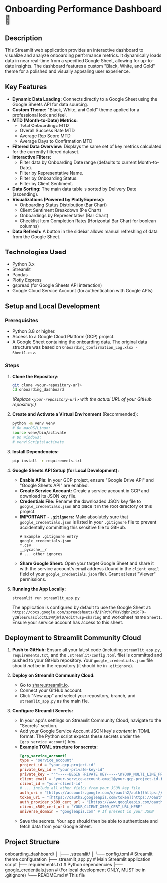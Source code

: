 # Onboarding Performance Dashboard 🌟

## Description

This Streamlit web application provides an interactive dashboard to visualize and analyze onboarding performance metrics. It dynamically loads data in near real-time from a specified Google Sheet, allowing for up-to-date insights. The dashboard features a custom "Black, White, and Gold" theme for a polished and visually appealing user experience.

## Key Features

* **Dynamic Data Loading:** Connects directly to a Google Sheet using the Google Sheets API for data sourcing.
* **Custom Theme:** "Black, White, and Gold" theme applied for a professional look and feel.
* **MTD (Month-to-Date) Metrics:**
    * Total Onboardings MTD
    * Overall Success Rate MTD
    * Average Rep Score MTD
    * Average Days to Confirmation MTD
* **Filtered Data Overview:** Displays the same set of key metrics calculated for the currently filtered dataset.
* **Interactive Filters:**
    * Filter data by Onboarding Date range (defaults to current Month-to-Date).
    * Filter by Representative Name.
    * Filter by Onboarding Status.
    * Filter by Client Sentiment.
* **Data Sorting:** The main data table is sorted by Delivery Date (ascending).
* **Visualizations (Powered by Plotly Express):**
    * Onboarding Status Distribution (Bar Chart)
    * Client Sentiment Breakdown (Pie Chart)
    * Onboardings by Representative (Bar Chart)
    * Checklist Item Completion Rates (Horizontal Bar Chart for boolean columns)
* **Data Refresh:** A button in the sidebar allows manual refreshing of data from the Google Sheet.

## Technologies Used

* Python 3.x
* Streamlit
* Pandas
* Plotly Express
* gspread (for Google Sheets API interaction)
* Google Cloud Service Account (for authentication with Google APIs)

## Setup and Local Development

### Prerequisites

* Python 3.8 or higher.
* Access to a Google Cloud Platform (GCP) project.
* A Google Sheet containing the onboarding data. The original data structure was based on `Onboarding_Confirmation_Log.xlsx - Sheet1.csv`.

### Steps

1.  **Clone the Repository:**
    ```bash
    git clone <your-repository-url>
    cd onboarding_dashboard 
    ```
    *(Replace `<your-repository-url>` with the actual URL of your GitHub repository.)*

2.  **Create and Activate a Virtual Environment** (Recommended):
    ```bash
    python -m venv venv
    # On macOS/Linux:
    source venv/bin/activate
    # On Windows:
    # venv\Scripts\activate
    ```

3.  **Install Dependencies:**
    ```bash
    pip install -r requirements.txt
    ```

4.  **Google Sheets API Setup (for Local Development):**
    * **Enable APIs:** In your GCP project, ensure "Google Drive API" and "Google Sheets API" are enabled.
    * **Create Service Account:** Create a service account in GCP and download its JSON key file.
    * **Credentials File:** Rename the downloaded JSON key file to `google_credentials.json` and place it in the root directory of this project.
    * **IMPORTANT - `.gitignore`:** Make absolutely sure that `google_credentials.json` is listed in your `.gitignore` file to prevent accidentally committing this sensitive file to GitHub.
        ```gitignore
        # Example .gitignore entry
        google_credentials.json
        *.csv
        __pycache__/
        # ... other ignores
        ```
    * **Share Google Sheet:** Open your target Google Sheet and share it with the service account's email address (found in the `client_email` field of your `google_credentials.json` file). Grant at least "Viewer" permissions.

5.  **Running the App Locally:**
    ```bash
    streamlit run streamlit_app.py
    ```
    The application is configured by default to use the Google Sheet at:
    `https://docs.google.com/spreadsheets/d/1hRtY8fXsVdgbn2midF0-y2HleEruasxldCtL3WVjWl0/edit?usp=sharing`
    and worksheet name `Sheet1`. Ensure your service account has access to this sheet.

## Deployment to Streamlit Community Cloud

1.  **Push to GitHub:** Ensure all your latest code (including `streamlit_app.py`, `requirements.txt`, and the `.streamlit/config.toml` file) is committed and pushed to your GitHub repository. Your `google_credentials.json` file should *not* be in the repository (it should be in `.gitignore`).

2.  **Deploy on Streamlit Community Cloud:**
    * Go to [share.streamlit.io](https://share.streamlit.io/).
    * Connect your GitHub account.
    * Click "New app" and select your repository, branch, and `streamlit_app.py` as the main file.

3.  **Configure Streamlit Secrets:**
    * In your app's settings on Streamlit Community Cloud, navigate to the "Secrets" section.
    * Add your Google Service Account JSON key's *content* in TOML format. The Python script expects these secrets under the `[gcp_service_account]` key.
    * **Example TOML structure for secrets:**
        ```toml
        [gcp_service_account]
        type = "service_account"
        project_id = "your-gcp-project-id"
        private_key_id = "your-private-key-id"
        private_key = """-----BEGIN PRIVATE KEY-----\nYOUR_MULTI_LINE_PRIVATE_KEY_HERE\n-----END PRIVATE KEY-----\n"""
        client_email = "your-service-account-email@your-gcp-project-id.iam.gserviceaccount.com"
        client_id = "your-client-id"
        # ... include all other fields from your JSON key file
        auth_uri = "[https://accounts.google.com/o/oauth2/auth](https://accounts.google.com/o/oauth2/auth)"
        token_uri = "[https://oauth2.googleapis.com/token](https://oauth2.googleapis.com/token)"
        auth_provider_x509_cert_url = "[https://www.googleapis.com/oauth2/v1/certs](https://www.googleapis.com/oauth2/v1/certs)"
        client_x509_cert_url = "YOUR_CLIENT_X509_CERT_URL_HERE"
        universe_domain = "googleapis.com" # If present in your JSON
        ```
    * Save the secrets. Your app should then be able to authenticate and fetch data from your Google Sheet.

## Project Structure
onboarding_dashboard/
│
├── .streamlit/
│   └── config.toml       # Streamlit theme configuration
├── streamlit_app.py      # Main Streamlit application script
├── requirements.txt      # Python dependencies
├── google_credentials.json # (For local development ONLY, MUST be in .gitignore)
└── README.md             # This file